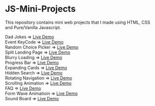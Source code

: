 # JS-Mini-Projects
This repository contains mini web projects that I made using HTML, CSS and Pure/Vanilla Javascript.

Dad Jokes => [Live Demo](https://codepen.io/ayezabashir442/full/qBJVmWo) <br/>
Event KeyCode => [Live Demo](https://codepen.io/ayezabashir/full/GRYyvZM) <br/>
Random Choice Picker => [Live Demo](https://codepen.io/ayezabashir/full/QWZQbBy) <br/>
Split Landing Page => [Live Demo](https://split-landing-page.ayezabashir.repl.co/)<br/>
Blurry Loading => [Live Demo](https://codepen.io/ayezabashir442/full/rNqzBNK) <br/>
Progress Bar => [Live Demo](https://codepen.io/ayezabashir442/full/eYPJwyO) <br/>
Expanding Cards => [Live Demo](https://codepen.io/ayezabashir442/full/eYPpKrX) <br/>
Hidden Search => [Live Demo](https://codepen.io/ayezabashir442/full/jOewrBj) <br/>
Rotating Navigation => [Live Demo](https://codepen.io/ayezabashir442/full/NWOgNXY) <br/>
Scrolling Animation => [Live Demo](https://codepen.io/ayezabashir442/full/YzJxpaw) <br/>
FAQ => [Live Demo](https://codepen.io/ayezabashir/full/wvYpqER) <br/>
Form Wave Animatioin => [Live Demo](https://codepen.io/ayezabashir442/full/ZEqXbeN) <br/>
Sound Board => [Live Demo](https://soundboard.ayezabashir.repl.co/) <br/>
